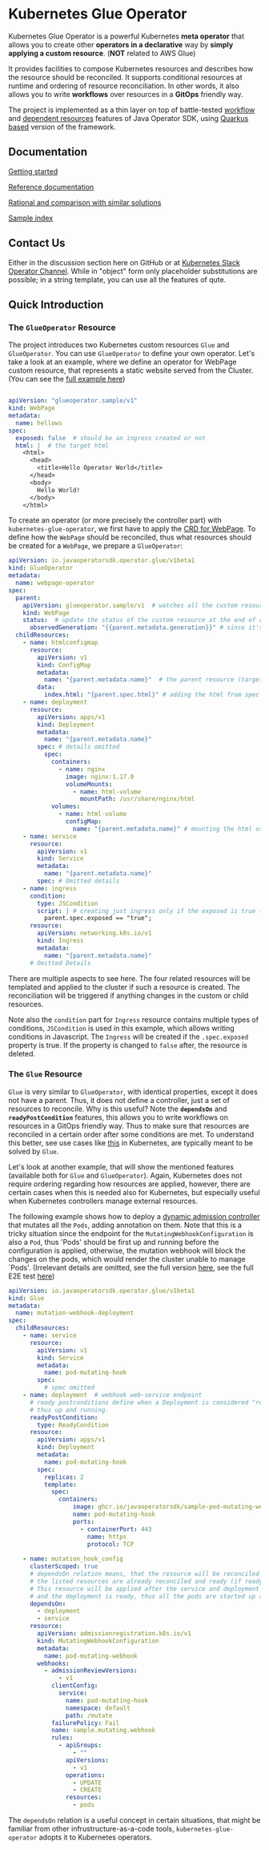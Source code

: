 # Kubernetes Glue Operator

Kubernetes Glue Operator is a powerful Kubernetes **meta operator** that allows you to create other **operators in a declarative** way by **simply
applying a custom resource**. (**NOT** related to AWS Glue)

It provides facilities to compose Kubernetes resources and describes how the resource
should be reconciled. It supports conditional resources at runtime and ordering of resource reconciliation.
In other words, it also allows you to write **workflows** over resources in a **GitOps** friendly way. 

The project is implemented as a thin layer on top of battle-tested [workflow](https://javaoperatorsdk.io/docs/workflows/) and [dependent resources](https://javaoperatorsdk.io/docs/dependent-resources/) features of Java Operator SDK, using [Quarkus based](https://github.com/quarkiverse/quarkus-operator-sdk) version of the framework.

## Documentation

[Getting started](/docs/getting-started.md)

[Reference documentation](/docs/reference.md)

[Rational and comparison with similar solutions](/docs/comparison.md)

[Sample index](/docs/sample-index.md)

## Contact Us

Either in the discussion section here on GitHub or at [Kubernetes Slack Operator Channel](https://kubernetes.slack.com/archives/CAW0GV7A5). While
in "object" form only placeholder substitutions are possible; in a string template, you can use all the 
features of qute.

## Quick Introduction

### The `GlueOperator` Resource

The project introduces two Kubernetes custom resources `Glue` and `GlueOperator`.
You can use `GlueOperator` to define your own operator.
Let's take a look at an example, where we define an operator for WebPage custom resource, that represents a static website served from the Cluster. (You can see the
[full example here](https://github.com/java-operator-sdk/kubernetes-glue-operator/blob/main/src/test/resources/sample/webpage))

```yaml

apiVersion: "glueoperator.sample/v1"
kind: WebPage
metadata:
  name: hellows
spec:
  exposed: false  # should be an ingress created or not
  html: |  # the target html
    <html>
      <head>
        <title>Hello Operator World</title>
      </head>
      <body>
        Hello World! 
      </body>
    </html>
```

To create an operator (or more precisely the controller part) with `kubernetes-glue-operator`, we first have to apply
the [CRD for WebPage](https://github.com/java-operator-sdk/kubernetes-glue-operator/blob/main/src/test/resources/sample/webpage/webpage.crd.yml).
To define how the `WebPage` should be reconciled, thus what resources should be created for
a `WebPage`, we prepare a `GlueOperator`:

```yaml
apiVersion: io.javaoperatorsdk.operator.glue/v1beta1
kind: GlueOperator
metadata:
  name: webpage-operator
spec:
  parent:
    apiVersion: glueoperator.sample/v1  # watches all the custom resource of type WebPage
    kind: WebPage
    status:  # update the status of the custom resource at the end of reconciliation
      observedGeneration: "{{parent.metadata.generation}}" # since it's a non-string value needs double curly brackets 
  childResources:
    - name: htmlconfigmap
      resource:
        apiVersion: v1
        kind: ConfigMap
        metadata:
          name: "{parent.metadata.name}"  # the parent resource (target webpage instance) can be referenced as "parent"
        data:
          index.html: "{parent.spec.html}" # adding the html from spec to a config map
    - name: deployment
      resource:
        apiVersion: apps/v1
        kind: Deployment
        metadata:
          name: "{parent.metadata.name}"
        spec: # details omitted
          spec:
            containers:
              - name: nginx
                image: nginx:1.17.0
                volumeMounts:
                  - name: html-volume
                    mountPath: /usr/share/nginx/html
            volumes:
              - name: html-volume
                configMap:
                  name: "{parent.metadata.name}" # mounting the html using the config map to nginx server
    - name: service
      resource:
        apiVersion: v1
        kind: Service
        metadata:
          name: "{parent.metadata.name}"
        spec: # Omitted details
    - name: ingress
      condition:
        type: JSCondition
        script: | # creating just ingress only if the exposed is true (this can be changed in runtime)
          parent.spec.exposed == "true";
      resource:
        apiVersion: networking.k8s.io/v1
        kind: Ingress
        metadata:
          name: "{parent.metadata.name}"
      # Omitted Details
```

There are multiple aspects to see here. The four related resources will be templated
and applied to the cluster if such a resource is created. The reconciliation will be triggered if anything changes in the custom or child resources. 

Note also the `condition` part for `Ingress` resource contains multiple types of conditions, `JSCondition` is
used in this example, which allows writing conditions in Javascript. The `Ingress` will be created if the `.spec.exposed` property
is true. If the property is changed to `false` after, the resource is deleted.

### The `Glue` Resource

`Glue` is very similar to `GlueOperator`, with identical properties, except it does not have a parent. Thus, it does not define a controller, just a set of resources to reconcile. 
Why is this useful? Note the **`dependsOn`** and **`readyPostCondition`** features, this allows you to write workflows on resources in a GitOps friendly way. Thus to make sure
that resources are reconciled in a certain order after some conditions are met. To understand this better, see use cases like [this](https://github.com/kubernetes/kubernetes/issues/106802) in 
Kubernetes, are typically meant to be solved by `Glue`.

Let's look at another example, that will show the mentioned features (available both for `Glue` and `GlueOperator`). Again, Kubernetes does not require ordering regarding how
resources are applied, however, there are certain cases when this is needed also for Kubernetes, but especially useful when Kubernetes controllers manage external resources.

The following example shows how to deploy a [dynamic admission controller](https://kubernetes.io/docs/reference/access-authn-authz/extensible-admission-controllers/) that mutates 
all the `Pods`, adding annotation on them. Note that this is a tricky situation since the endpoint for the `MutatingWebhookConfiguration` is also a `Pod`, thus 'Pods' should be 
first up and running before the configuration is applied, otherwise, the mutation webhook will block the changes on the pods, which would render the cluster unable to manage `Pods'.
(Irrelevant details are omitted, see the full version [here](https://github.com/java-operator-sdk/kubernetes-glue-operator/blob/main/src/test/resources/sample/mutation/mutation.glue.yaml), 
see the full E2E test [here](https://github.com/java-operator-sdk/kubernetes-glue-operator/blob/main/src/test/java/io/java-operator-sdk/operator/glue/sample/mutation/MutationWebhookDeploymentE2E.java))

```yaml
apiVersion: io.javaoperatorsdk.operator.glue/v1beta1
kind: Glue
metadata:
  name: mutation-webhook-deployment
spec:
  childResources:
    - name: service
      resource:
        apiVersion: v1
        kind: Service
        metadata:
          name: pod-mutating-hook
        spec:
          # spec omitted       
    - name: deployment  # webhook web-service endpoint
      # ready postconditions define when a Deployment is considered "ready",
      # thus up and running.
      readyPostCondition:
        type: ReadyCondition  
      resource:
        apiVersion: apps/v1
        kind: Deployment
        metadata:
          name: pod-mutating-hook
        spec:
          replicas: 2
          template:            
            spec:
              containers:              
                  image: ghcr.io/javaoperatorsdk/sample-pod-mutating-webhook:0.1.0                  
                  name: pod-mutating-hook
                  ports:
                    - containerPort: 443
                      name: https
                      protocol: TCP
                        
    - name: mutation_hook_config
      clusterScoped: true
      # dependsOn relation means, that the resource will be reconciled only if all
      # the listed resources are already reconciled and ready (if ready post-condition is present).
      # This resource will be applied after the service and deployment are applied,
      # and the deployment is ready, thus all the pods are started up and ready.
      dependsOn:
        - deployment
        - service
      resource:
        apiVersion: admissionregistration.k8s.io/v1
        kind: MutatingWebhookConfiguration
        metadata:          
          name: pod-mutating-webhook
        webhooks:
          - admissionReviewVersions:
              - v1
            clientConfig:
              service:
                name: pod-mutating-hook
                namespace: default
                path: /mutate
            failurePolicy: Fail
            name: sample.mutating.webhook
            rules:
              - apiGroups:
                  - ""
                apiVersions:
                  - v1
                operations:
                  - UPDATE
                  - CREATE
                resources:
                  - pods                         
```

The `dependsOn` relation is a useful concept in certain situations, that might be familiar from other infrustructure-as-a-code tools, `kubernetes-glue-operator` adopts it to Kubernetes operators.

